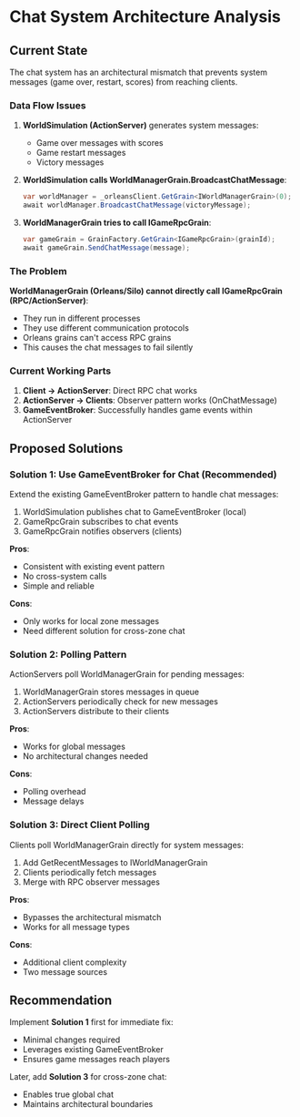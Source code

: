 # Chat System Architecture Analysis

## Current State

The chat system has an architectural mismatch that prevents system messages (game over, restart, scores) from reaching clients.

### Data Flow Issues

1. **WorldSimulation (ActionServer)** generates system messages:
   - Game over messages with scores
   - Game restart messages
   - Victory messages

2. **WorldSimulation calls WorldManagerGrain.BroadcastChatMessage**:
   ```csharp
   var worldManager = _orleansClient.GetGrain<IWorldManagerGrain>(0);
   await worldManager.BroadcastChatMessage(victoryMessage);
   ```

3. **WorldManagerGrain tries to call IGameRpcGrain**:
   ```csharp
   var gameGrain = GrainFactory.GetGrain<IGameRpcGrain>(grainId);
   await gameGrain.SendChatMessage(message);
   ```

### The Problem

**WorldManagerGrain (Orleans/Silo) cannot directly call IGameRpcGrain (RPC/ActionServer)**:
- They run in different processes
- They use different communication protocols
- Orleans grains can't access RPC grains
- This causes the chat messages to fail silently

### Current Working Parts

1. **Client → ActionServer**: Direct RPC chat works
2. **ActionServer → Clients**: Observer pattern works (OnChatMessage)
3. **GameEventBroker**: Successfully handles game events within ActionServer

## Proposed Solutions

### Solution 1: Use GameEventBroker for Chat (Recommended)

Extend the existing GameEventBroker pattern to handle chat messages:

1. WorldSimulation publishes chat to GameEventBroker (local)
2. GameRpcGrain subscribes to chat events
3. GameRpcGrain notifies observers (clients)

**Pros**: 
- Consistent with existing event pattern
- No cross-system calls
- Simple and reliable

**Cons**:
- Only works for local zone messages
- Need different solution for cross-zone chat

### Solution 2: Polling Pattern

ActionServers poll WorldManagerGrain for pending messages:

1. WorldManagerGrain stores messages in queue
2. ActionServers periodically check for new messages
3. ActionServers distribute to their clients

**Pros**:
- Works for global messages
- No architectural changes needed

**Cons**:
- Polling overhead
- Message delays

### Solution 3: Direct Client Polling

Clients poll WorldManagerGrain directly for system messages:

1. Add GetRecentMessages to IWorldManagerGrain
2. Clients periodically fetch messages
3. Merge with RPC observer messages

**Pros**:
- Bypasses the architectural mismatch
- Works for all message types

**Cons**:
- Additional client complexity
- Two message sources

## Recommendation

Implement **Solution 1** first for immediate fix:
- Minimal changes required
- Leverages existing GameEventBroker
- Ensures game messages reach players

Later, add **Solution 3** for cross-zone chat:
- Enables true global chat
- Maintains architectural boundaries